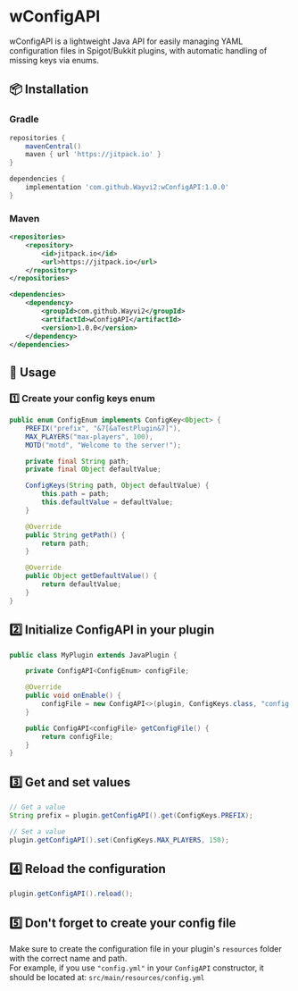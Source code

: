 # wConfigAPI

wConfigAPI is a lightweight Java API for easily managing YAML configuration files in Spigot/Bukkit plugins, with automatic handling of missing keys via enums.

## 📦 Installation

### Gradle
```gradle
repositories {
    mavenCentral()
    maven { url 'https://jitpack.io' }
}

dependencies {
    implementation 'com.github.Wayvi2:wConfigAPI:1.0.0'
}
```
### Maven
```xml
<repositories>
    <repository>
        <id>jitpack.io</id>
        <url>https://jitpack.io</url>
    </repository>
</repositories>

<dependencies>
    <dependency>
        <groupId>com.github.Wayvi2</groupId>
        <artifactId>wConfigAPI</artifactId>
        <version>1.0.0</version>
    </dependency>
</dependencies>
```
## 📖 Usage

### 1️⃣ Create your config keys enum
```java
public enum ConfigEnum implements ConfigKey<Object> {
    PREFIX("prefix", "&7[&aTestPlugin&7]"),
    MAX_PLAYERS("max-players", 100),
    MOTD("motd", "Welcome to the server!");

    private final String path;
    private final Object defaultValue;

    ConfigKeys(String path, Object defaultValue) {
        this.path = path;
        this.defaultValue = defaultValue;
    }

    @Override
    public String getPath() {
        return path;
    }

    @Override
    public Object getDefaultValue() {
        return defaultValue;
    }
}
```
## 2️⃣ Initialize ConfigAPI in your plugin

```java
public class MyPlugin extends JavaPlugin {

    private ConfigAPI<ConfigEnum> configFile;

    @Override
    public void onEnable() {
        configFile = new ConfigAPI<>(plugin, ConfigKeys.class, "config.yml");
    }

    public ConfigAPI<configFile> getConfigFile() {
        return configFile;
    }
}
```
## 3️⃣ Get and set values

```java
// Get a value
String prefix = plugin.getConfigAPI().get(ConfigKeys.PREFIX);

// Set a value
plugin.getConfigAPI().set(ConfigKeys.MAX_PLAYERS, 150);
```
## 4️⃣ Reload the configuration

```java
plugin.getConfigAPI().reload();
```
## 5️⃣ Don't forget to create your config file

Make sure to create the configuration file in your plugin's `resources` folder with the correct name and path.  
For example, if you use `"config.yml"` in your `ConfigAPI` constructor, it should be located at: `src/main/resources/config.yml`

